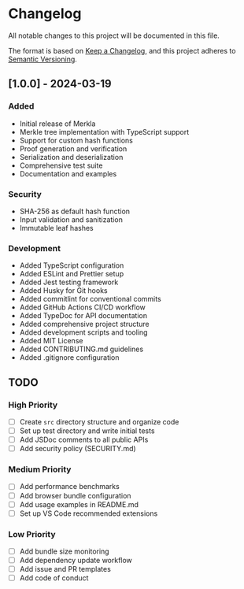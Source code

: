 # Changelog

All notable changes to this project will be documented in this file.

The format is based on [Keep a Changelog](https://keepachangelog.com/en/1.0.0/),
and this project adheres to [Semantic Versioning](https://semver.org/spec/v2.0.0.html).

## [1.0.0] - 2024-03-19

### Added
- Initial release of Merkla
- Merkle tree implementation with TypeScript support
- Support for custom hash functions
- Proof generation and verification
- Serialization and deserialization
- Comprehensive test suite
- Documentation and examples

### Security
- SHA-256 as default hash function
- Input validation and sanitization
- Immutable leaf hashes

### Development
- Added TypeScript configuration
- Added ESLint and Prettier setup
- Added Jest testing framework
- Added Husky for Git hooks
- Added commitlint for conventional commits
- Added GitHub Actions CI/CD workflow
- Added TypeDoc for API documentation
- Added comprehensive project structure
- Added development scripts and tooling
- Added MIT License
- Added CONTRIBUTING.md guidelines
- Added .gitignore configuration

## TODO

### High Priority
- [ ] Create `src` directory structure and organize code
- [ ] Set up test directory and write initial tests
- [ ] Add JSDoc comments to all public APIs
- [ ] Add security policy (SECURITY.md)

### Medium Priority
- [ ] Add performance benchmarks
- [ ] Add browser bundle configuration
- [ ] Add usage examples in README.md
- [ ] Set up VS Code recommended extensions

### Low Priority
- [ ] Add bundle size monitoring
- [ ] Add dependency update workflow
- [ ] Add issue and PR templates
- [ ] Add code of conduct 